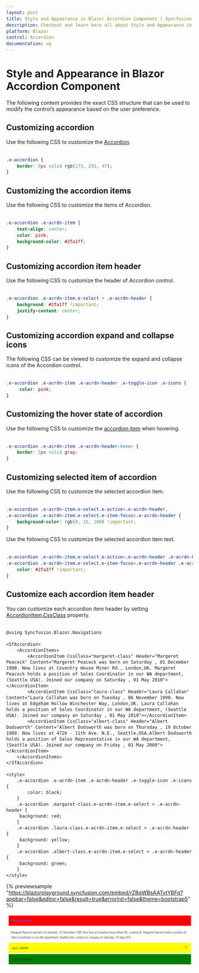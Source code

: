 ```yaml
---
layout: post
title: Style and Appearance in Blazor Accordion Component | Syncfusion
description: Checkout and learn here all about Style and Appearance in Syncfusion Blazor Accordion component and more.
platform: Blazor
control: Accordion
documentation: ug
---
```


# Style and Appearance in Blazor Accordion Component

The following content provides the exact CSS structure that can be used to modify the control’s appearance based on the user preference.

## Customizing accordion

Use the following CSS to customize the [Accordion](https://help.syncfusion.com/cr/blazor/Syncfusion.Blazor.Navigations.SfAccordion.html).

```CSS

.e-accordion {
    border: 5px solid rgb(173, 255, 47);
}

```

## Customizing the accordion items

Use the following CSS to customize the items of Accordion.

```CSS

.e-accordion .e-acrdn-item {
    text-align: center;
    color: pink;
    background-color: #2fa1ff;
}

```

## Customizing accordion item header

Use the following CSS to customize the header of Accordion control.

```CSS

.e-accordion .e-acrdn-item.e-select > .e-acrdn-header {
    background: #2fa1ff !important;
    justify-content: center;
}

```

## Customizing accordion expand and collapse icons

The following CSS can be viewed to customize the expand and collapse icons of the Accordion control.

```CSS

.e-accordion .e-acrdn-item .e-acrdn-header .e-toggle-icon .e-icons {
     color: pink;
}

```

## Customizing the hover state of accordion

Use the following CSS to customize the [accordion item](https://help.syncfusion.com/cr/blazor/Syncfusion.Blazor.Navigations.AccordionItem.html) when hovering.

```CSS

.e-accordion .e-acrdn-item .e-acrdn-header:hover {
    border: 2px solid gray;
}

```

## Customizing selected item of accordion

Use the following CSS to customize the selected accordion item.

```CSS

.e-accordion .e-acrdn-item.e-select.e-active>.e-acrdn-header,
.e-accordion .e-acrdn-item.e-select.e-item-focus>.e-acrdn-header {
    background-color: rgb(0, 15, 100) !important;
}

```

Use the following CSS to customize the selected accordion item text.

```CSS

.e-accordion .e-acrdn-item.e-select.e-active>.e-acrdn-header .e-acrdn-header-content,
.e-accordion .e-acrdn-item.e-select.e-item-focus>.e-acrdn-header .e-acrdn-header-content {
    color: #2fa1ff !important;
}

```

## Customize each accordion item header

You can customize each accordion item header by setting [AccordionItem.CssClass](https://help.syncfusion.com/cr/blazor/Syncfusion.Blazor.Navigations.AccordionItem.html#Syncfusion_Blazor_Navigations_AccordionItem_CssClass) property.

```cshtml

@using Syncfusion.Blazor.Navigations

<SfAccordion>
    <AccordionItems>
        <AccordionItem CssClass="margaret-class" Header="Margeret Peacock" Content="Margeret Peacock was born on Saturday , 01 December 1990. Now lives at Coventry House Miner Rd., London,UK. Margeret Peacock holds a position of Sales Coordinator in our WA department, (Seattle USA). Joined our company on Saturday , 01 May 2010"></AccordionItem>
        <AccordionItem CssClass="laura-class" Header="Laura Callahan" Content="Laura Callahan was born on Tuesday , 06 November 1990. Now lives at Edgeham Hollow Winchester Way, London,UK. Laura Callahan holds a position of Sales Coordinator in our WA department, (Seattle USA). Joined our company on Saturday , 01 May 2010"></AccordionItem>
        <AccordionItem CssClass="albert-class" Header="Albert Dodsworth" Content="Albert Dodsworth was born on Thursday , 19 October 1989. Now lives at 4726 - 11th Ave. N.E., Seattle,USA.Albert Dodsworth holds a position of Sales Representative in our WA department, (Seattle USA). Joined our company on Friday , 01 May 2009"></AccordionItem>
    </AccordionItems>
</SfAccordion>

<style>
    .e-accordion .e-acrdn-item .e-acrdn-header .e-toggle-icon .e-icons {
        color: black;
    }
    .e-accordion .margaret-class.e-acrdn-item.e-select > .e-acrdn-header {
     background: red;
    }
    .e-accordion .laura-class.e-acrdn-item.e-select > .e-acrdn-header {
     background: yellow;
    }
    .e-accordion .albert-class.e-acrdn-item.e-select > .e-acrdn-header {
     background: green;
    }
</style>

```
{% previewsample "https://blazorplayground.syncfusion.com/embed/rZBqWBsAATytYBFq?appbar=false&editor=false&result=true&errorlist=false&theme=bootstrap5" %}


![Blazor Accordion item header customization.](./images/blazor-accordion-item-header-customization.png)
